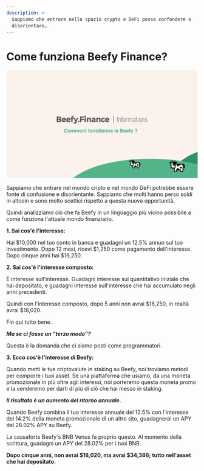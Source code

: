 ```yaml
---
description: >-
  Sappiamo che entrare nello spazio crypto e DeFi possa confondere e
  disorientare…
---
```


# Come funziona Beefy Finance?

![](../../.gitbook/assets/bulletin-how-does-beefy-finance-work.png)

Sappiamo che entrare nel mondo cripto e nel mondo DeFi potrebbe essere fonte di confusione e disorientante. Sappiamo che molti hanno perso soldi in altcoin e sono molto scettici rispetto a questa nuova opportunità.

Quindi analizziamo ciò che fa Beefy in un linguaggio più vicino possibile a come funziona l'attuale mondo finanziario.

**1. Sai cos'è l'interesse:**

Hai $10,000 nel tuo conto in banca e guadagni un 12.5% annuo sul tuo investimento. Dopo 12 mesi, ricevi $1,250 come pagamento dell'interesse. Dopo cinque anni hai $16,250.

**2. Sai cos'è l'interesse composto:**

È interesse sull'interesse. Guadagni interesse sul quantitativo iniziale che hai depositato, e guadagni interesse sull'interesse che hai accumulato negli anni precedenti.

Quindi con l'interesse composto, dopo 5 anni non avrai $16,250, in realtà avrai $18,020.

Fin qui tutto bene.

_**Ma se ci fosse un "terzo modo"?**_

Questa è la domanda che ci siamo posti come programmatori.

**3. Ecco cos'è l'interesse di Beefy:**

Quando metti le tue criptovalute in staking su Beefy, noi troviamo metodi per comporre i tuoi asset. Se una piattaforma che usiamo, da una moneta promozionale in più oltre agli interessi, noi porteremo questa moneta promo e la venderemo per darti di più di ciò che hai messo in staking.

_**Il risultato è un aumento del ritorno annuale.**_

Quando Beefy combina il tuo interesse annuale del 12.5% con l'interesse del 14.2% della moneta promozionale di un altro sito, guadagnerai un APY del 28.02% APY su Beefy.

La cassaforte Beefy's BNB Venus fa proprio questo. Al momento della scrittura, guadagni un APY del 28.02% per i tuoi BNB.

**Dopo cinque anni, non avrai $18,020, ma avrai $34,386; tutto nell'asset che hai depositato.**
